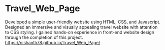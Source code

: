 # Travel_Web_Page
 Developed a simple user-friendly website using HTML, CSS, and Javascript. Designed an immersive and visually appealing travel website with attention to CSS styling. I gained hands-on experience in front-end website design through the completion of this project.
https://nishanth78.github.io/Travel_Web_Page/
